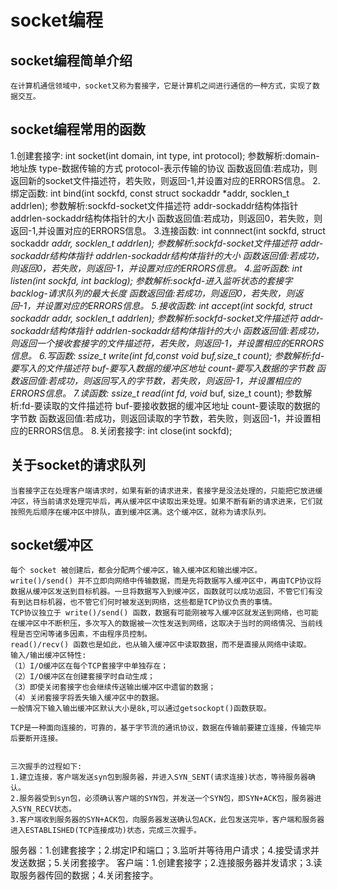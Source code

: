 # socket编程

## socket编程简单介绍
	在计算机通信领域中，socket又称为套接字，它是计算机之间进行通信的一种方式，实现了数据交互。

## socket编程常用的函数
1.创建套接字:
    int socket(int domain, int type, int protocol);
    参数解析:domain-地址族
             type-数据传输的方式
             protocol-表示传输的协议
    函数返回值:若成功，则返回新的socket文件描述符，若失败，则返回-1,并设置对应的ERRORS信息。
2.绑定函数:
    int bind(int sockfd, const struct sockaddr *addr, socklen_t addrlen);
    参数解析:sockfd-socket文件描述符
             addr-sockaddr结构体指针
             addrlen-sockaddr结构体指针的大小
    函数返回值:若成功，则返回0，若失败，则返回-1,并设置对应的ERRORS信息。
3.连接函数:
    int connnect(int sockfd, struct sockaddr *addr, socklen_t addrlen);
    参数解析:sockfd-socket文件描述符
             addr-sockaddr结构体指针
             addrlen-sockaddr结构体指针的大小
    函数返回值:若成功，则返回0，若失败，则返回-1，并设置对应的ERRORS信息。
4.监听函数:
    int listen(int sockfd, int backlog);
    参数解析:sockfd-进入监听状态的套接字
             backlog-请求队列的最大长度
    函数返回值:若成功，则返回0，若失败，则返回-1，并设置对应的ERRORS信息。
5.接收函数:
    int accept(int sockfd, struct sockaddr *addr, socklen_t addrlen);
    参数解析:sockfd-socket文件描述符
             addr-sockaddr结构体指针
             addrlen-sockaddr结构体指针的大小
    函数返回值:若成功，则返回一个接收套接字的文件描述符，若失败，则返回-1，并设置相应的ERRORS信息。
6.写函数:
    ssize_t write(int fd,const void* buf,size_t count);
    参数解析:fd-要写入的文件描述符
             buf-要写入数据的缓冲区地址
             count-要写入数据的字节数
    函数返回值:若成功，则返回写入的字节数，若失败，则返回-1，并设置相应的ERRORS信息。
7.读函数:
    ssize_t read(int fd, void* buf, size_t count);
    参数解析:fd-要读取的文件描述符
             buf-要接收数据的缓冲区地址
             count-要读取的数据的字节数
    函数返回值:若成功，则返回读取的字节数，若失败，则返回-1，并设置相应的ERRORS信息。
8.关闭套接字:
    int close(int sockfd);


## 关于socket的请求队列
    当套接字正在处理客户端请求时，如果有新的请求进来，套接字是没法处理的，只能把它放进缓冲区，待当前请求处理完毕后，再从缓冲区中读取出来处理。如果不断有新的请求进来，它们就按照先后顺序在缓冲区中排队，直到缓冲区满。这个缓冲区，就称为请求队列。

## socket缓冲区 
    每个 socket 被创建后，都会分配两个缓冲区，输入缓冲区和输出缓冲区。
    write()/send() 并不立即向网络中传输数据，而是先将数据写入缓冲区中，再由TCP协议将数据从缓冲区发送到目标机器。一旦将数据写入到缓冲区，函数就可以成功返回，不管它们有没有到达目标机器，也不管它们何时被发送到网络，这些都是TCP协议负责的事情。
    TCP协议独立于 write()/send() 函数，数据有可能刚被写入缓冲区就发送到网络，也可能在缓冲区中不断积压，多次写入的数据被一次性发送到网络，这取决于当时的网络情况、当前线程是否空闲等诸多因素，不由程序员控制。
    read()/recv() 函数也是如此，也从输入缓冲区中读取数据，而不是直接从网络中读取。
    输入/输出缓冲区特性:
    （1）I/O缓冲区在每个TCP套接字中单独存在；
    （2）I/O缓冲区在创建套接字时自动生成；
    （3）即使关闭套接字也会继续传送输出缓冲区中遗留的数据；
    （4）关闭套接字将丢失输入缓冲区中的数据。
    一般情况下输入输出缓冲区默认大小是8k,可以通过getsockopt()函数获取。

    TCP是一种面向连接的，可靠的，基于字节流的通讯协议，数据在传输前要建立连接，传输完毕后要断开连接。


    三次握手的过程如下:
    1.建立连接，客户端发送syn包到服务器，并进入SYN_SENT(请求连接)状态，等待服务器确认。
    2.服务器受到syn包，必须确认客户端的SYN包，并发送一个SYN包，即SYN+ACK包，服务器进入SYN_RECV状态。
    3.客户端收到服务器的SYN+ACK包，向服务器发送确认包ACK，此包发送完毕，客户端和服务器进入ESTABLISHED(TCP连接成功)状态，完成三次握手。




服务器：1.创建套接字；2.绑定IP和端口；3.监听并等待用户请求；4.接受请求并发送数据；5.关闭套接字。
客户端：1.创建套接字；2.连接服务器并发请求；3.读取服务器传回的数据；4.关闭套接字。

